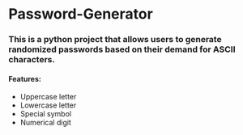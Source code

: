 # Password-Generator

### This is a python project that allows users to generate randomized passwords based on their demand for ASCII characters.
#### Features:
* Uppercase letter
* Lowercase letter
* Special symbol
* Numerical digit
